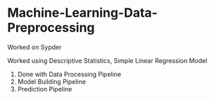 # Machine-Learning-Data-Preprocessing

 Worked on Sypder

 Worked using Descriptive Statistics, Simple Linear Regression Model

 1) Done with Data Processing Pipeline
 2) Model Building Pipeline
 3) Prediction Pipeline
